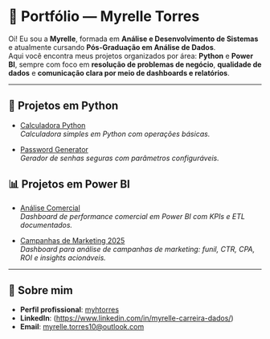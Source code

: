 # 📂 Portfólio — Myrelle Torres

Oi! Eu sou a **Myrelle**, formada em **Análise e Desenvolvimento de Sistemas** e atualmente cursando **Pós-Graduação em Análise de Dados**.  
Aqui você encontra meus projetos organizados por área: **Python** e **Power BI**, sempre com foco em **resolução de problemas de negócio**, **qualidade de dados** e **comunicação clara por meio de dashboards e relatórios**.

---

## 🐍 Projetos em Python
- [Calculadora Python](https://github.com/myhtorres/calculadora-python)  
  *Calculadora simples em Python com operações básicas.*

- [Password Generator](https://github.com/myhtorres/password-generator-myrelle)  
  *Gerador de senhas seguras com parâmetros configuráveis.*

## 📊 Projetos em Power BI
- [Análise Comercial](https://github.com/myhtorres/powerbi-analise-comercial)  
  *Dashboard de performance comercial em Power BI com KPIs e ETL documentados.*

- [Campanhas de Marketing 2025](https://github.com/myhtorres/powerbi-analise-campanhas-marketing-2025)  
  *Dashboard para análise de campanhas de marketing: funil, CTR, CPA, ROI e insights acionáveis.*


---

## 📌 Sobre mim
- **Perfil profissional**: [myhtorres](https://github.com/myhtorres/myhtorres)  
- **LinkedIn**: (https://www.linkedin.com/in/myrelle-carreira-dados/)
- **Email**: myrelle.torres10@outlook.com 
